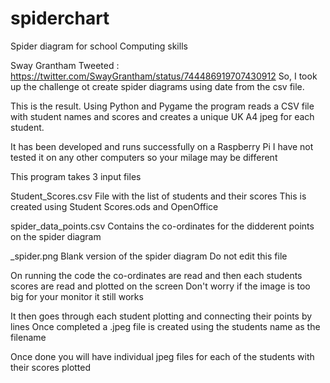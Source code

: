# spiderchart
Spider diagram for school Computing skills

Sway Grantham Tweeted : https://twitter.com/SwayGrantham/status/744486919707430912
So, I took up the challenge ot create spider diagrams using date from the csv file.

This is the result.
Using Python and Pygame the program reads a CSV file with student names and scores and creates a unique UK A4 jpeg for each student.

It has been developed and runs successfully on a Raspberry Pi 
I have not tested it on any other computers so your milage may be different

This program takes 3 input files

Student_Scores.csv 
File with the list of students and their scores 
This is created using Student Scores.ods and OpenOffice

spider_data_points.csv
Contains the co-ordinates for the didderent points on the spider diagram

_spider.png
Blank version of the spider diagram
Do not edit this file

On running the code the co-ordinates are read and then each students scores are read and plotted on the screen
Don't worry if the image is too big for your monitor it still works

It then goes through each student plotting and connecting their points by lines
Once completed a .jpeg file is created using the students name as the filename

 Once done you will have individual jpeg files for each of the students with their scores plotted
